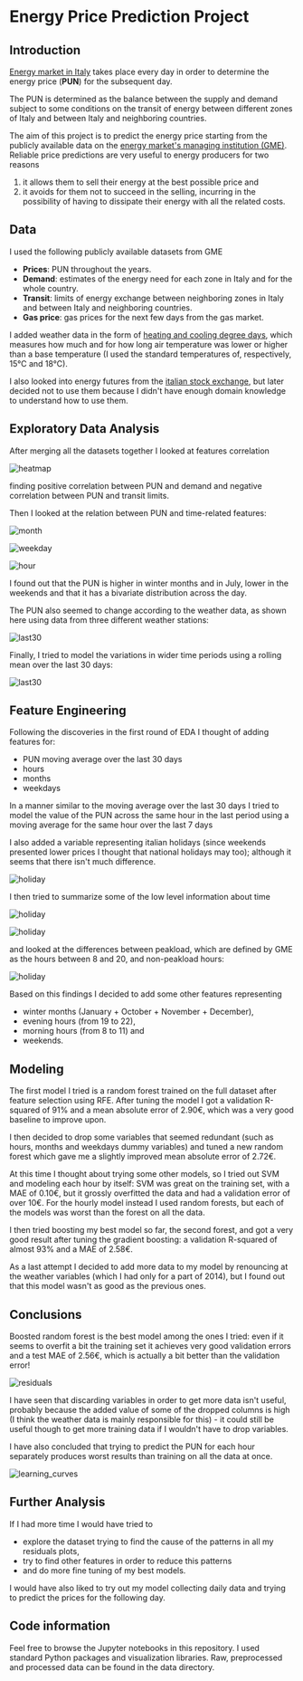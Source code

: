 # Energy Price Prediction Project

## Introduction

[Energy market in Italy](https://en.wikipedia.org/wiki/Italian_Power_Exchange) takes place every day in order to determine the energy price (**PUN**) for the subsequent day.

The PUN is determined as the balance between the supply and demand subject to some conditions on the transit of energy between different zones of Italy and between Italy and neighboring countries.

The aim of this project is to predict the energy price starting from the publicly available data on the [energy market's managing institution (GME)](http://www.mercatoelettrico.org/It/default.aspx). Reliable price predictions are very useful to energy producers for two reasons

1. it allows them to sell their energy at the best possible price and
2. it avoids for them not to succeed in the selling, incurring in the possibility of having to dissipate their energy with all the related costs.

## Data

I used the following publicly available datasets from GME

- **Prices**: PUN throughout the years.
- **Demand**: estimates of the energy need for each zone in Italy and for the whole country.
- **Transit**: limits of energy exchange between neighboring zones in Italy and between Italy and neighboring countries.
- **Gas price**: gas prices for the next few days from the gas market.

I added weather data in the form of [heating and cooling degree days](http://www.degreedays.net/), which measures how much and for how long air temperature was lower or higher than a base temperature (I used the standard temperatures of, respectively, 15°C and 18°C).

I also looked into energy futures from the [italian stock exchange](http://www.borsaitaliana.it/borsaitaliana/statistiche/mercati/commodities/commodities.htm), but later decided not to use them because I didn't have enough domain knowledge to understand how to use them.

## Exploratory Data Analysis

After merging all the datasets together I looked at features correlation

![heatmap](reports/figures/heatmap.png)

finding positive correlation between PUN and demand and negative correlation between PUN and transit limits.

Then I looked at the relation between PUN and time-related features:

![month](reports/figures/PUN_by_month.png)

![weekday](reports/figures/PUN_by_weekday.png)

![hour](reports/figures/PUN_by_hour.png)

I found out that the PUN is higher in winter months and in July, lower in the weekends and that it has a bivariate distribution across the day.

The PUN also seemed to change according to the weather data, as shown here using data from three different weather stations:

![last30](reports/figures/PUN_and_temp.png)

Finally, I tried to model the variations in wider time periods using a rolling mean over the last 30 days:

![last30](reports/figures/PUN_and_last30.png)

## Feature Engineering

Following the discoveries in the first round of EDA I thought of adding features for:

- PUN moving average over the last 30 days
- hours
- months
- weekdays

In a manner similar to the moving average over the last 30 days I tried to model the value of the PUN across the same hour in the last period using a moving average for the same hour over the last 7 days

I also added a variable representing italian holidays (since weekends presented lower prices I thought that national holidays may too); although it seems that there isn't much difference.

![holiday](reports/figures/violinplot_holiday.png)

I then tried to summarize some of the low level information about time

![holiday](reports/figures/violinplot_season.png)

![holiday](reports/figures/violinplot_weekend.png)

and looked at the differences between peakload, which are defined by GME as the hours between 8 and 20, and non-peakload hours:

![holiday](reports/figures/violinplot_evening.png)

Based on this findings I decided to add some other features representing

- winter months (January + October + November + December),
- evening hours (from 19 to 22),
- morning hours (from 8 to 11) and
- weekends.

## Modeling

The first model I tried is a random forest trained on the full dataset after feature selection using RFE. After tuning the model I got a validation R-squared of 91% and a mean absolute error of 2.90€, which was a very good baseline to improve upon.

I then decided to drop some variables that seemed redundant (such as hours, months and weekdays dummy variables) and tuned a new random forest which gave me a slightly improved mean absolute error of 2.72€.

At this time I thought about trying some other models, so I tried out SVM and modeling each hour by itself: SVM was great on the training set, with a MAE of 0.10€, but it grossly overfitted the data and had a validation error of over 10€. For the hourly model instead I used random forests, but each of the models was worst than the forest on all the data.

I then tried boosting my best model so far, the second forest, and got a very good result after tuning the gradient boosting: a validation R-squared of almost 93% and a MAE of 2.58€.

As a last attempt I decided to add more data to my model by renouncing at the weather variables (which I had only for a part of 2014), but I found out that this model wasn't as good as the previous ones.

## Conclusions

Boosted random forest is the best model among the ones I tried: even if it seems to overfit a bit the training set it achieves very good validation errors and a test MAE of 2.56€, which is actually a bit better than the validation error!

![residuals](reports/figures/cv_res_ada.png)

I have seen that discarding variables in order to get more data isn't useful, probably because the added value of some of the dropped columns is high (I think the weather data is mainly responsible for this) - it could still be useful though to get more training data if I wouldn't have to drop variables.

I have also concluded that trying to predict the PUN for each hour separately produces worst results than training on all the data at once.

![learning_curves](reports/figures/learning_curves.png)

## Further Analysis

If I had more time I would have tried to

- explore the dataset trying to find the cause of the patterns in all my residuals plots,
- try to find other features in order to reduce this patterns
- and do more fine tuning of my best models.

I would have also liked to try out my model collecting daily data and trying to predict the prices for the following day.

## Code information

Feel free to browse the Jupyter notebooks in this repository. I used standard Python packages and visualization libraries. Raw, preprocessed and processed data can be found in the data directory.
